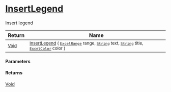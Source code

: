 # [InsertLegend](./ExcelHelper-100664106.md)

Insert legend

| Return | Name | 
| --- | --- | 
| <sub>[Void](https://docs.microsoft.com/en-us/dotnet/api/System.Void)</sub> | <sub>[InsertLegend](./ExcelHelper-100664106.md) ( [`ExcelRange`](./ExcelHelper-100664106.md) range, [`String`](https://docs.microsoft.com/en-us/dotnet/api/System.String) text, [`String`](https://docs.microsoft.com/en-us/dotnet/api/System.String) title, [`ExcelColor`](./../Excel/ExcelColor.md) color )</sub> | 


#### Parameters

#### Returns
[Void](https://docs.microsoft.com/en-us/dotnet/api/System.Void)<br>
